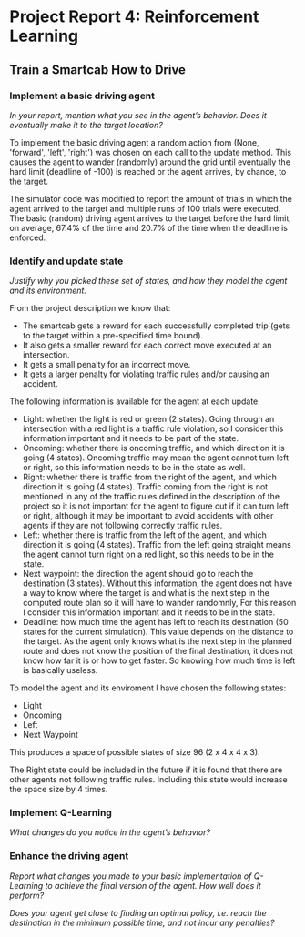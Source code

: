 # Project Report 4: Reinforcement Learning
## Train a Smartcab How to Drive

### Implement a basic driving agent

_In your report, mention what you see in the agent’s behavior. Does it eventually make it to the target location?_

To implement the basic driving agent a random action from (None, 'forward', 'left', 'right') was chosen on each call to the update method. 
This causes the agent to wander (randomly) around the grid until eventually the hard limit (deadline of -100) is reached or the agent arrives,
by chance, to the target.

The simulator code was modified to report the amount of trials in which the agent arrived to the target and multiple runs of 100 trials were executed.
The basic (random) driving agent arrives to the target before the hard limit, on average, 67.4% of the time and 20.7% of the time when the deadline is enforced.

### Identify and update state

_Justify why you picked these set of states, and how they model the agent and its environment._

From the project description we know that: 
* The smartcab gets a reward for each successfully completed trip (gets to the target within a pre-specified time bound).
* It also gets a smaller reward for each correct move executed at an intersection.
* It gets a small penalty for an incorrect move.
* It gets a larger penalty for violating traffic rules and/or causing an accident.

The following information is available for the agent at each update:

* Light: whether the light is red or green (2 states). Going through an intersection with a red light is a traffic rule violation, so I consider this
information important and it needs to be part of the state.
* Oncoming: whether there is oncoming traffic, and which direction it is going (4 states). Oncoming traffic may mean the agent cannot turn left or
right, so this information needs to be in the state as well.
* Right: whether there is traffic from the right of the agent, and which direction it is going (4 states).
Traffic coming from the right is not mentioned in any of the traffic rules defined in the description of the project so it is not important
for the agent to figure out if it can turn left or right, although it may be important to avoid accidents with other agents if they are not
following correctly traffic rules.
* Left: whether there is traffic from the left of the agent, and which direction it is going (4 states).
Traffic from the left going straight means the agent cannot turn right on a red light, so this needs to be in the state.
* Next waypoint: the direction the agent should go to reach the destination (3 states).
Without this information, the agent does not have a way to know where the target is and what is the next step in the computed route plan so
it will have to wander randomnly, For this reason I consider this information important and it needs to be in the state.
* Deadline: how much time the agent has left to reach its destination (50 states for the current simulation).
This value depends on the distance to the target. As the agent only knows what is the next step in the planned route and does not know the 
position of the final destination, it does not know how far it is or how to get faster. So knowing how much time is left is basically useless.

To model the agent and its enviroment I have chosen the following states:

- Light
- Oncoming
- Left
- Next Waypoint

This produces a space of possible states of size 96 (2 x 4 x 4 x 3).

The Right state could be included in the future if it is found that there are other agents not following traffic rules. Including this state
would increase the space size by 4 times.

### Implement Q-Learning

_What changes do you notice in the agent’s behavior?_

### Enhance the driving agent

_Report what changes you made to your basic implementation of Q-Learning to achieve the final version of the agent. How well does it perform?_

_Does your agent get close to finding an optimal policy, i.e. reach the destination in the minimum possible time, and not incur any penalties?_